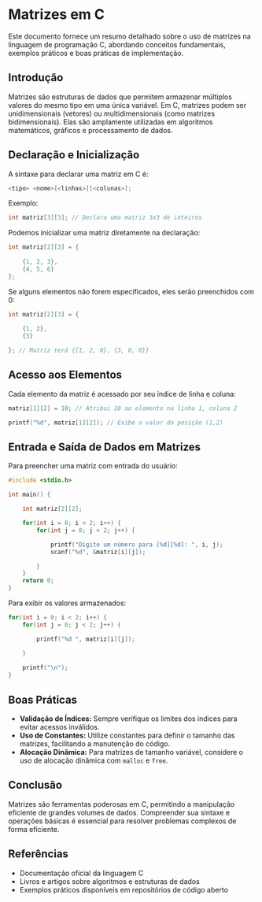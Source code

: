 # Matrizes em C

Este documento fornece um resumo detalhado sobre o uso de matrizes na linguagem de programação C, abordando conceitos fundamentais, exemplos práticos e boas práticas de implementação.

## Introdução

Matrizes são estruturas de dados que permitem armazenar múltiplos valores do mesmo tipo em uma única variável. Em C, matrizes podem ser unidimensionais (vetores) ou multidimensionais (como matrizes bidimensionais). Elas são amplamente utilizadas em algoritmos matemáticos, gráficos e processamento de dados.

## Declaração e Inicialização

A sintaxe para declarar uma matriz em C é:
```c
<tipo> <nome>[<linhas>][<colunas>];
```

Exemplo:
```c
int matriz[3][3]; // Declara uma matriz 3x3 de inteiros
```

Podemos inicializar uma matriz diretamente na declaração:
```c
int matriz[2][3] = {
    
    {1, 2, 3},
    {4, 5, 6}
};
```

Se alguns elementos não forem especificados, eles serão preenchidos com 0:
```c
int matriz[2][3] = {
    
    {1, 2},
    {3}

}; // Matriz terá {{1, 2, 0}, {3, 0, 0}}
```


## Acesso aos Elementos

Cada elemento da matriz é acessado por seu índice de linha e coluna:
```c
matriz[1][2] = 10; // Atribui 10 ao elemento na linha 1, coluna 2

printf("%d", matriz[1][2]); // Exibe o valor da posição (1,2)
```


## Entrada e Saída de Dados em Matrizes
Para preencher uma matriz com entrada do usuário:
```c
#include <stdio.h>

int main() {

    int matriz[2][2];

    for(int i = 0; i < 2; i++) {
        for(int j = 0; j < 2; j++) {

            printf("Digite um número para [%d][%d]: ", i, j);
            scanf("%d", &matriz[i][j]);

        }
    }
    return 0;
}
```

Para exibir os valores armazenados:
```c
for(int i = 0; i < 2; i++) {
    for(int j = 0; j < 2; j++) {

        printf("%d ", matriz[i][j]);

    }
    
    printf("\n");
}
```


## Boas Práticas

- **Validação de Índices:** Sempre verifique os limites dos índices para evitar acessos inválidos.
- **Uso de Constantes:** Utilize constantes para definir o tamanho das matrizes, facilitando a manutenção do código.
- **Alocação Dinâmica:** Para matrizes de tamanho variável, considere o uso de alocação dinâmica com `malloc` e `free`.


## Conclusão

Matrizes são ferramentas poderosas em C, permitindo a manipulação eficiente de grandes volumes de dados. Compreender sua sintaxe e operações básicas é essencial para resolver problemas complexos de forma eficiente.

## Referências

- Documentação oficial da linguagem C
- Livros e artigos sobre algoritmos e estruturas de dados
- Exemplos práticos disponíveis em repositórios de código aberto